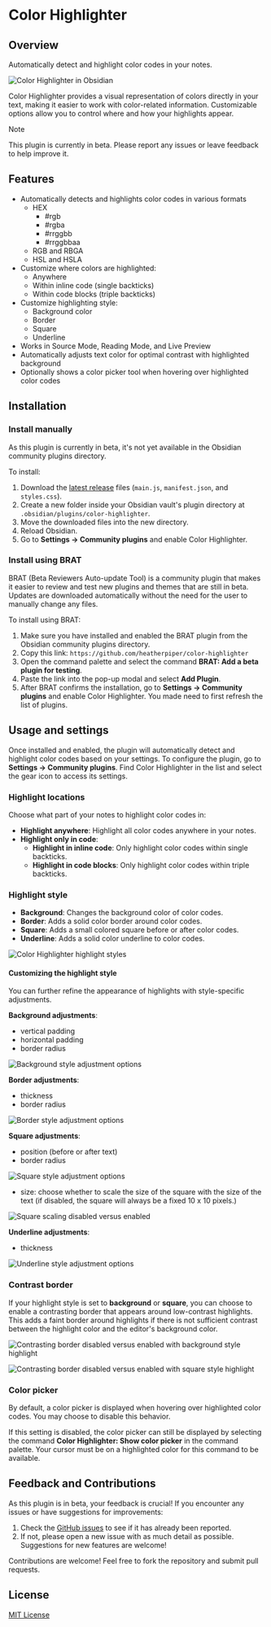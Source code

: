# Color Highlighter

## Overview

Automatically detect and highlight color codes in your notes.

![Color Highlighter in Obsidian](images/example.png)

Color Highlighter provides a visual representation of colors directly in your text, making it easier to work with color-related information. Customizable options allow you to control where and how your highlights appear.

> [!NOTE]
> This plugin is currently in beta. Please report any issues or leave feedback to help improve it.

## Features

- Automatically detects and highlights color codes in various formats
    - HEX
        - #rgb
        - #rgba
        - #rrggbb
        - #rrggbbaa 
    - RGB and RBGA
    - HSL and HSLA
- Customize where colors are highlighted:
    - Anywhere
    - Within inline code (single backticks)
    - Within code blocks (triple backticks)
- Customize highlighting style:
    - Background color
    - Border
    - Square
    - Underline
- Works in Source Mode, Reading Mode, and Live Preview
- Automatically adjusts text color for optimal contrast with highlighted background
- Optionally shows a color picker tool when hovering over highlighted color codes

## Installation

### Install manually

As this plugin is currently in beta, it's not yet available in the Obsidian community plugins directory. 

To install:

1. Download the [latest release](https://github.com/heatherpiper/color-highlighter/releases) files (`main.js`, `manifest.json`, and `styles.css`).
2. Create a new folder inside your Obsidian vault's plugin directory at `.obsidian/plugins/color-highlighter`.
3. Move the downloaded files into the new directory.
4. Reload Obsidian.
5. Go to **Settings → Community plugins** and enable Color Highlighter.

### Install using BRAT

BRAT (Beta Reviewers Auto-update Tool) is a community plugin that makes it easier to review and test new plugins and themes that are still in beta. Updates are downloaded automatically without the need for the user to manually change any files. 

To install using BRAT:

1. Make sure you have installed and enabled the BRAT plugin from the Obsidian community plugins directory.
2. Copy this link: `https://github.com/heatherpiper/color-highlighter`
3. Open the command palette and select the command **BRAT: Add a beta plugin for testing**.
4. Paste the link into the pop-up modal and select **Add Plugin**.
5. After BRAT confirms the installation, go to **Settings → Community plugins** and enable Color Highlighter. You made need to first refresh the list of plugins.

## Usage and settings

Once installed and enabled, the plugin will automatically detect and highlight color codes based on your settings. To configure the plugin, go to **Settings → Community plugins**. Find Color Highlighter in the list and select the gear icon to access its settings.

### Highlight locations

Choose what part of your notes to highlight color codes in:

   - **Highlight anywhere**: Highlight all color codes anywhere in your notes.
   - **Highlight only in code**:
       - **Highlight in inline code**: Only highlight color codes within single backticks.
       - **Highlight in code blocks**: Only highlight color codes within triple backticks.

### Highlight style

   - **Background**: Changes the background color of color codes.
   - **Border**: Adds a solid color border around color codes.
   - **Square**: Adds a small colored square before or after color codes.
   - **Underline**: Adds a solid color underline to color codes.

![Color Highlighter highlight styles](images/highlighting-styles.png)

#### Customizing the highlight style

You can further refine the appearance of highlights with style-specific adjustments.

**Background adjustments**: 
- vertical padding
- horizontal padding
- border radius

![Background style adjustment options](images/styles-background.png)

**Border adjustments**:
- thickness
- border radius

![Border style adjustment options](images/styles-border.png)

**Square adjustments**: 
- position (before or after text)
- border radius

![Square style adjustment options](images/styles-square.png)

- size: choose whether to scale the size of the square with the size of the text (if disabled, the square will always be a fixed 10 x 10 pixels.)

![Square scaling disabled versus enabled](images/square-scaling.png)

**Underline adjustments**: 
- thickness

![Underline style adjustment options](images/styles-underline.png)

### Contrast border

If your highlight style is set to **background** or **square**, you can choose to enable a contrasting border that appears around low-contrast highlights. This adds a faint border around highlights if there is not sufficient contrast between the highlight color and the editor's background color.

![Contrasting border disabled versus enabled with background style highlight](images/contrast-border-background.png)

![Contrasting border disabled versus enabled with square style highlight](images/contrast-border-square.png)

### Color picker

By default, a color picker is displayed when hovering over highlighted color codes. You may choose to disable this behavior. 

If this setting is disabled, the color picker can still be displayed by selecting the command **Color Highlighter: Show color picker** in the command palette. Your cursor must be on a highlighted color for this command to be available.

## Feedback and Contributions

As this plugin is in beta, your feedback is crucial! If you encounter any issues or have suggestions for improvements:

1. Check the [GitHub issues](https://github.com/heatherpiper/color-highlighter/issues) to see if it has already been reported.
2. If not, please open a new issue with as much detail as possible. Suggestions for new features are welcome!

Contributions are welcome! Feel free to fork the repository and submit pull requests.

## License

[MIT License](LICENSE)
